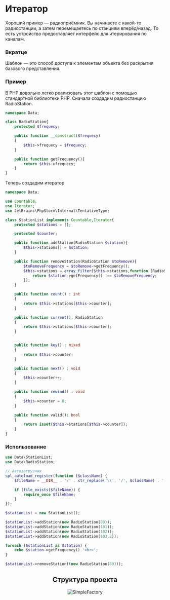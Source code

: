 # Итератор

Хороший пример — радиоприёмник. Вы начинаете с какой-то радиостанции, а затем перемещаетесь по станциям вперёд/назад. То есть устройство предоставляет интерфейс для итерирования по каналам.
<h3><strong>Вкратце</strong></h3>
Шаблон — это способ доступа к элементам объекта без раскрытия базового представления.

<h3><strong>Пример</strong></h3>

В PHP довольно легко реализовать этот шаблон с помощью стандартной библиотеки PHP. Сначала создадим радиостанцию RadioStation.

```php
namespace Data;

class RadioStation{
    protected $frequecy;

    public function __construct($frequecy)
    {
        $this->frequecy = $frequecy;
    }

    public function getFrequency(){
        return $this->frequecy;
    }
}
```

Теперь создадим итератор

```php
namespace Data;

use Countable;
use Iterator;
use JetBrains\PhpStorm\Internal\TentativeType;

class StationList implements Countable,Iterator{
    protected $stations = [];

    protected $counter;

    public function addStation(RadioStation $station){
        $this->stations[] = $station;
    }

    public function removeStation(RadioStation $toRemove){
        $toRemoveFrequency = $toRemove->getFrequency();
        $this->stations = array_filter($this->stations,function (RadioStation $station) use ($toRemoveFrequency) {
            return $station->getFrequency() !== $toRemoveFrequency;
        });
    }

    public function count() : int
    {
        return $this->stations[$this->counter];
    }

    public function current(): RadioStation
    {
        return $this->stations[$this->counter];
    }


    public function key() : mixed
    {
        return $this->counter;
    }

    public function next() : void
    {
        $this->counter++;
    }

    public function rewind() : void
    {
        $this->counter = 0;
    }

    public function valid(): bool
    {
        return isset($this->stations[$this->counter]);
    }
}
```

<h3><strong>Использование</strong></h3>

```php
use Data\StationList;
use Data\RadioStation;

// Автозагрузчик
spl_autoload_register(function ($className) {
    $fileName = __DIR__ . '/' . str_replace('\\', '/', $className) . '.php';

    if (file_exists($fileName)) {
        require_once $fileName;
    }
});

$stationList = new StationList();

$stationList->addStation(new RadioStation(89));
$stationList->addStation(new RadioStation(101));
$stationList->addStation(new RadioStation(102));
$stationList->addStation(new RadioStation(103.2));

foreach ($stationList as $station) {
    echo $station->getFrequency().'<br>';
}

$stationList->removeStation((new RadioStation(89)));
```

<div align="center">
    <h2> Структура проекта </h2>
    <img src="https://sun9-22.userapi.com/impg/yEOlvlamClq-sJF6WDQPX6fRRHonT8Tp0AYLjw/SX8c1Nd14V8.jpg?size=644x789&quality=96&sign=4485237146202dd56ac4ee9cde5600fc&type=album" alt="SimpleFactory">
</div>